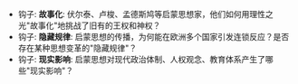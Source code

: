 - 钩子: **故事化**: 伏尔泰、卢梭、孟德斯鸠等启蒙思想家，他们如何用理性之光"故事化"地挑战了旧有的王权和神权？
- 钩子: **隐藏规律**: 启蒙思想的传播，为何能在欧洲多个国家引发连锁反应？是否存在某种思想变革的"隐藏规律"？
- 钩子: **现实影响**: 启蒙思想对现代政治体制、人权观念、教育体系产生了哪些"现实影响"？